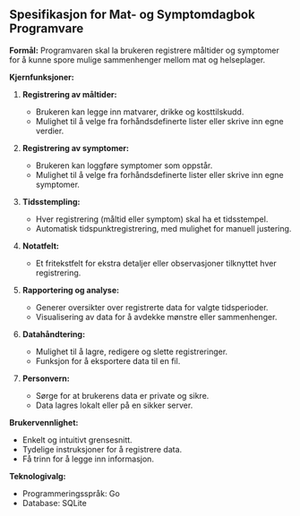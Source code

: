 ## Spesifikasjon for Mat- og Symptomdagbok Programvare

**Formål:**
Programvaren skal la brukeren registrere måltider og symptomer for å kunne spore mulige sammenhenger mellom mat og helseplager.

**Kjernfunksjoner:**
1. **Registrering av måltider:**
   - Brukeren kan legge inn matvarer, drikke og kosttilskudd.
   - Mulighet til å velge fra forhåndsdefinerte lister eller skrive inn egne verdier.

2. **Registrering av symptomer:**
   - Brukeren kan loggføre symptomer som oppstår.
   - Mulighet til å velge fra forhåndsdefinerte lister eller skrive inn egne symptomer.

3. **Tidsstempling:**
   - Hver registrering (måltid eller symptom) skal ha et tidsstempel.
   - Automatisk tidspunktregistrering, med mulighet for manuell justering.

4. **Notatfelt:**
   - Et fritekstfelt for ekstra detaljer eller observasjoner tilknyttet hver registrering.

5. **Rapportering og analyse:**
   - Generer oversikter over registrerte data for valgte tidsperioder.
   - Visualisering av data for å avdekke mønstre eller sammenhenger.

6. **Datahåndtering:**
   - Mulighet til å lagre, redigere og slette registreringer.
   - Funksjon for å eksportere data til en fil.

7. **Personvern:**
   - Sørge for at brukerens data er private og sikre.
   - Data lagres lokalt eller på en sikker server.

**Brukervennlighet:**
- Enkelt og intuitivt grensesnitt.
- Tydelige instruksjoner for å registrere data.
- Få trinn for å legge inn informasjon.

**Teknologivalg:**
- Programmeringsspråk: Go
- Database: SQLite
